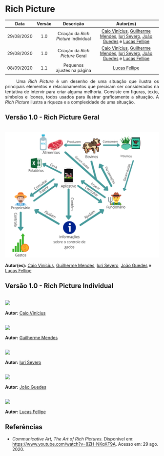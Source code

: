 # Rich Picture
|    Data    | Versão |         Descrição         |           Autor(es)           |
| :--------: | :----: | :-----------------------: | :---------------------------: |
| 29/08/2020 |  1.0   | Criação da <i>Rich Picture</i> Individual |[Caio Vinícius](https://github.com/caiovfernandes), [Guilherme Mendes](https://github.com/guilherme-mendes), [Iuri Severo](https://github.com/iurisevero), [João Guedes](https://github.com/sudjoao) e [Lucas Fellipe](https://github.com/lucasfcm9) |
| 29/08/2020 |  1.0   | Criação da <i>Rich Picture</i> Geral |[Caio Vinícius](https://github.com/caiovfernandes), [Guilherme Mendes](https://github.com/guilherme-mendes), [Iuri Severo](https://github.com/iurisevero), [João Guedes](https://github.com/sudjoao) e [Lucas Fellipe](https://github.com/lucasfcm9) |
| 08/09/2020 |  1.1   | Pequenos ajustes na página  | [Lucas Fellipe](https://github.com/lucasfcm9) |

<p align="justify"> &emsp;&emsp; Uma <i>Rich Picture</i> é um desenho de uma situação que ilustra os principais elementos e relacionamentos que precisam ser considerados na tentativa de intervir para criar alguma melhoria. Consiste em figuras, texto, símbolos e ícones, todos usados para ilustrar graficamente a situação. A <i>Rich Picture</i> ilustra a riqueza e a complexidade de uma situação. </p>

## Versão 1.0 - Rich Picture Geral
<br>

<img src="/docs/assets/img/artefacts/richpicture_geral.png">

**Autor(es):** [Caio Vinícius](https://github.com/caiovfernandes), [Guilherme Mendes](https://github.com/guilherme-mendes), [Iuri Severo](https://github.com/iurisevero), [João Guedes](https://github.com/sudjoao) e [Lucas Fellipe](https://github.com/lucasfcm9)

## Versão 1.0 - Rich Picture Individual
<br>

<img src="https://user-images.githubusercontent.com/42192251/91637816-751d7680-e9e1-11ea-9a26-e9417e3ef4db.jpg">

**Autor:** [Caio Vinícius](https://github.com/caiovfernandes)<br><br>

<img src="https://user-images.githubusercontent.com/37874689/91639891-262b0d80-e9f0-11ea-8dcf-ae544872a4cc.png">

**Autor:** [Guilherme Mendes](https://github.com/guilherme-mendes)<br><br>

<img src="https://user-images.githubusercontent.com/42645264/91640741-32b26480-e9f6-11ea-9aaf-a21d00436c3c.jpeg">

**Autor:** [Iuri Severo](https://github.com/iurisevero)<br><br>

<img src="https://user-images.githubusercontent.com/46005310/91641334-000a6b00-e9fa-11ea-8c0b-959f90982deb.jpg">

**Autor:** [João Guedes](https://github.com/sudjoao)<br><br>

<img src="https://user-images.githubusercontent.com/40740008/91639339-3b05a200-e9ec-11ea-8b5b-82a842daae1a.png">

**Autor:** [Lucas Fellipe](https://github.com/lucasfcm9)

## Referências
* *Communicative Art, The Art of Rich Pictures.* Disponível em: <https://www.youtube.com/watch?v=8ZH-NKqKF9A>. Acesso em: 29 ago. 2020.